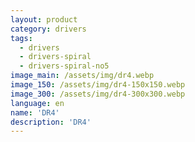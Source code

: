 ```yaml
---
layout: product
category: drivers
tags:
  - drivers
  - drivers-spiral
  - drivers-spiral-no5
image_main: /assets/img/dr4.webp
image_150: /assets/img/dr4-150x150.webp
image_300: /assets/img/dr4-300x300.webp
language: en
name: 'DR4'
description: 'DR4'
---
```

